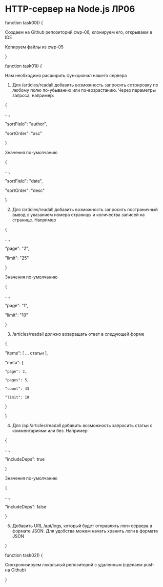 # HTTP-сервер на Node.js ЛР06

function task00() {

Создаем на Github репозиторий cwp-06, клонируем его, открываем в IDE

Копируем файлы из cwp-05

}

function task01() {

Нам необходимо расширить функционал нашего сервера

1. Для /articles/readall добавить возможность запросить сотрировку по любому полю по-убыванию или по-возрастанию. Через параметры запроса, например:

{

  ...,
  
  "sortField": "author",
  
  "sortOrder": "asc"
  
}

Значения по-умолчанию

{

  ...,
  
  "sortField": "date",
  
  "sortOrder": "desc"
  
}

2. Для /articles/readall добавить возможность запросить постраничный вывод с указанием номера страницы и количества записей на странице. Например

{

  ...,
  
  "page": "2",
  
  "limit": "25"
  
}

Значения по-умолчанию

{

  ...,
  
  "page": "1",
  
  "limit": "10"
  
}

3. /articles/readall должно возвращать ответ в следующей форме

{

  "items": [ ... статьи ],
  
  "meta": {
  
    "page": 2,
    
    "pages": 5,
   
    "count": 43
    
    "limit": 10
    
  }
  
}

4. Для /api/articles/readall добавить возможность запросить статьи с комментариями или без. Например

{

  ...,
  
  "includeDeps": true
  
}

Значения по-умолчанию

{

  ...,
  
  "includeDeps": false
  
}

5. Добавить URL /api/logs, который будет отправлять логи сервера в формате JSON. Для удобства можем начать хранить логи в формате JSON

}

function task02() 
{

Синхронизируем локальный репозиторий с удаленным (сделаем push на Github)

}
